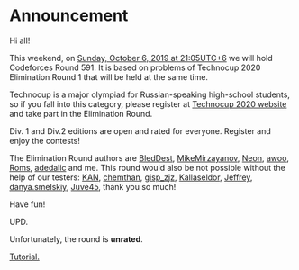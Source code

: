 # Announcement

Hi all!

This weekend, on [Sunday, October 6, 2019 at 21:05UTC+6](https://codeforces.com/https://www.timeanddate.com/worldclock/fixedtime.html?day=6&month=10&year=2019&hour=18&min=5&sec=0&p1=166) we will hold Codeforces Round 591. It is based on problems of Technocup 2020 Elimination Round 1 that will be held at the same time.

Technocup is a major olympiad for Russian-speaking high-school students, so if you fall into this category, please register at [Technocup 2020 website](https://codeforces.com/https://technocup.mail.ru/) and take part in the Elimination Round.

Div. 1 and Div.2 editions are open and rated for everyone. Register and enjoy the contests!

The Elimination Round authors are [BledDest](https://codeforces.com/profile/BledDest "International Grandmaster BledDest"), [MikeMirzayanov](https://codeforces.com/profile/MikeMirzayanov "Headquarters, MikeMirzayanov"), [Neon](https://codeforces.com/profile/Neon "Candidate Master Neon"), [awoo](https://codeforces.com/profile/awoo "Master awoo"), [Roms](https://codeforces.com/profile/Roms "Master Roms"), [adedalic](https://codeforces.com/profile/adedalic "International Master adedalic") and me. This round would also be not possible without the help of our testers: [KAN](https://codeforces.com/profile/KAN "Grandmaster KAN"), [chemthan](https://codeforces.com/profile/chemthan "International Grandmaster chemthan"), [gisp_zjz](https://codeforces.com/profile/gisp_zjz "International Grandmaster gisp_zjz"), [Kallaseldor](https://codeforces.com/profile/Kallaseldor "Master Kallaseldor"), [Jeffrey](https://codeforces.com/profile/Jeffrey "Master Jeffrey"), [danya.smelskiy](https://codeforces.com/profile/danya.smelskiy "International Master danya.smelskiy"), [Juve45](https://codeforces.com/profile/Juve45 "International Master Juve45"), thank you so much!

Have fun!

UPD.

Unfortunately, the round is **unrated**.

[Tutorial.](Tutorial_(en)_(en).md)


